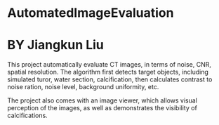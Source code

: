 # AutomatedImageEvaluation
# BY Jiangkun Liu
This project automatically evaluate CT images, in terms of noise, CNR, spatial resolution.
The algorithm first detects target objects, including simulated turor, water section, calcification, then calculates contrast to noise ration,
noise level, background uniformity, etc.

The project also comes with an image viewer, which allows visual perception of the images, as well as demonstrates the visibility of calcifications.
